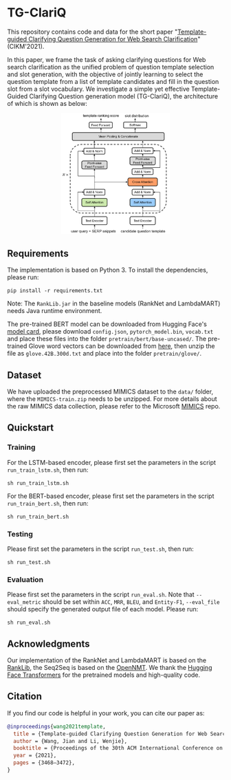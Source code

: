 # TG-ClariQ
This repository contains code and data for the short paper "[Template-guided Clarifying Question Generation for Web Search Clarification](https://dl.acm.org/doi/abs/10.1145/3459637.3482199)" (CIKM'2021).

In this paper, we frame the task of asking clarifying questions for Web search clarification as the unified problem of question template selection and slot generation, with the objective of jointly learning to select the question template from a list of template candidates and fill in the question slot from a slot vocabulary. We investigate a simple yet effective Template-Guided Clarifying Question generation model (TG-ClariQ), the architecture of which is shown as below:
<p align="center">
<img src="fig/TG-ClariQ.png" width="50%" />
</p>


## Requirements
The implementation is based on Python 3. To install the dependencies, please run:
```
pip install -r requirements.txt
```
Note: The `RankLib.jar` in the baseline models (RankNet and LambdaMART) needs Java runtime environment.

The pre-trained BERT model can be downloaded from Hugging Face's [model card](https://huggingface.co/bert-base-uncased/tree/main), please download `config.json`, `pytorch_model.bin`, `vocab.txt` and place these files into the folder `pretrain/bert/base-uncased/`. The pre-trained Glove word vectors can be downloaded from [here](http://nlp.stanford.edu/data/glove.42B.300d.zip), then unzip the file as `glove.42B.300d.txt` and place into the folder `pretrain/glove/`.

## Dataset
We have uploaded the preprocessed MIMICS dataset to the `data/` folder, where the `MIMICS-train.zip` needs to be unzipped. For more details about the raw MIMICS data collection, please refer to the Microsoft [MIMICS](https://github.com/microsoft/MIMICS) repo.

## Quickstart

### Training
For the LSTM-based encoder, please first set the parameters in the script `run_train_lstm.sh`, then run:
```
sh run_train_lstm.sh
```
For the BERT-based encoder, please first set the parameters in the script `run_train_bert.sh`, then run:
```
sh run_train_bert.sh
```

### Testing
Please first set the parameters in the script `run_test.sh`, then run:
```
sh run_test.sh
```

### Evaluation
Please first set the parameters in the script `run_eval.sh`. Note that `--eval_metric` should be set within `ACC`, `MRR`, `BLEU`, and `Entity-F1`, `--eval_file` should specify the generated output file of each model. Please run:
```
sh run_eval.sh
```

## Acknowledgments
Our implementation of the RankNet and LambdaMART is based on the [RankLib](https://sourceforge.net/p/lemur/wiki/RankLib/), the Seq2Seq is based on the [OpenNMT](https://github.com/OpenNMT/OpenNMT-py). We thank the [Hugging Face Transformers](https://github.com/huggingface/transformers) for the pretrained models and high-quality code.


## Citation
If you find our code is helpful in your work, you can cite our paper as:
```bibtex
@inproceedings{wang2021template,
  title = {Template-guided Clarifying Question Generation for Web Search Clarification},
  author = {Wang, Jian and Li, Wenjie},
  booktitle = {Proceedings of the 30th ACM International Conference on Information and Knowledge Management (CIKM'21)},
  year = {2021},
  pages = {3468–3472},
}
```
